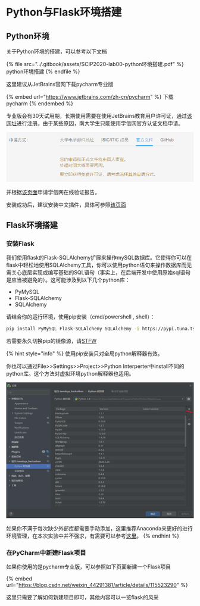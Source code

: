 # Python与Flask环境搭建

## Python环境

关于Python环境的搭建，可以参考以下文档

{% file src="../.gitbook/assets/SCIP2020-lab00-python环境搭建.pdf" %}
python环境搭建
{% endfile %}

这里建议从JetBrains官网下载pycharm专业版

{% embed url="https://www.jetbrains.com/zh-cn/pycharm" %}
下载pycharm
{% endembed %}

专业版会有30天试用期，长期使用需要在使用JetBrains教育用户许可证，通过[该网址](https://www.jetbrains.com/zh-cn/community/education/#students)进行注册。由于某些原因，南大学生只能使用学信网官方认证文档申请。

![](<../.gitbook/assets/image (18).png>)

并根据[该页面](https://www.chsi.com.cn/xlcx/rhsq.jsp)申请学信网在线验证报告。

安装成功后，建议安装中文插件，具体可参照[该页面](https://blog.csdn.net/weixin\_47244001/article/details/120796712)

## Flask环境搭建

### 安装Flask

我们使用flask的Flask-SQLAlchemy扩展来操作mySQL数据库。它使得你可以在flask中轻松地使用SQLAlchemy工具，你可以使用python语句来操作数据库而无需关心底层实现或编写基础的SQL语句（事实上，在后端开发中使用原始sql语句是应当被避免的）。这可能涉及到以下几个python库： &#x20;

* PyMySQL
* Flask-SQLAlchemy
* SQLAlchemy

请结合你的运行环境，使用pip安装（cmd/powershell , shell）：

```bash
pip install PyMySQL Flask-SQLAlchemy SQLAlchemy -i https://pypi.tuna.tsinghua.edu.cn/simple
```

若需要永久切换pip的镜像源，请[STFW](../za-xiang/chang-jian-wen-ti-faq.md#shen-me-shi-stfw)

{% hint style="info" %}
使用pip安装只对全局python解释器有效。

你也可以通过File>>Settings>>Project>>Python Interperter中install不同的python库。这个方法对虚拟环境python解释器也适用。

&#x20;![](<../.gitbook/assets/image (2).png>)

如果你不满于每次缺少外部库都需要手动添加，这里推荐Anaconda来更好的进行环境管理，在本次实验中并不强求，有需要可以参考[这里](https://www.jianshu.com/p/f5f07ac800d8)。
{% endhint %}

### 在PyCharm中新建Flask项目

如果你使用的是pycharm专业版，可以参照如下页面新建一个Flask项目

{% embed url="https://blog.csdn.net/weixin_44291381/article/details/115523290" %}

这里只需要了解如何新建项目即可，其他内容可以一览flask的风采

